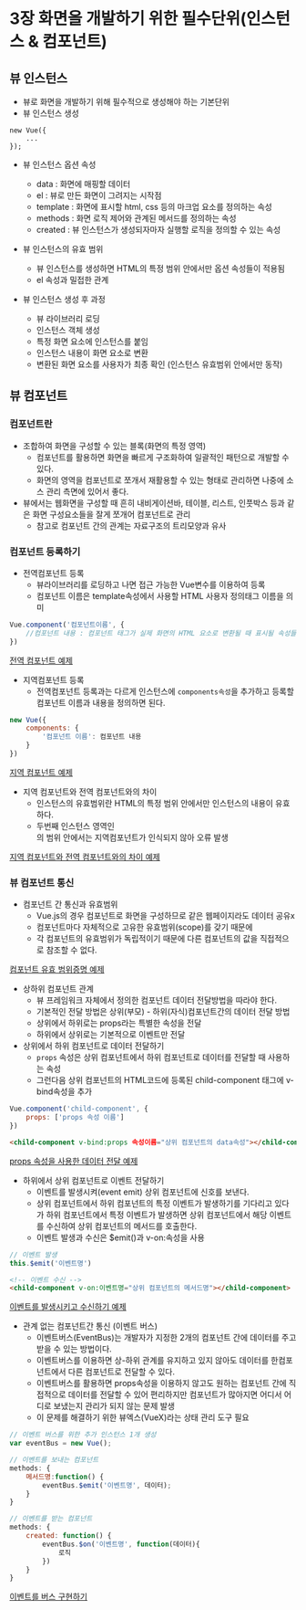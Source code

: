 # 3장 화면을 개발하기 위한 필수단위(인스턴스 & 컴포넌트)

## 뷰 인스턴스
- 뷰로 화면을 개발하기 위해 필수적으로 생성해야 하는 기본단위
- 뷰 인스턴스 생성
```
new Vue({
    ...
});
```
- 뷰 인스턴스 옵션 속성
    - data : 화면에 매핑할 데이터
    - el : 뷰로 만든 화면이 그려지는 시작점
    - template : 화면에 표시할 html, css 등의 마크업 요소를 정의하는 속성
    - methods : 화면 로직 제어와 관계된 메서드를 정의하는 속성
    - created : 뷰 인스턴스가 생성되자마자 실행할 로직을 정의할 수 있는 속성
    
- 뷰 인스턴스의 유효 범위
    - 뷰 인스턴스를 생성하면 HTML의 특정 범위 안에서만 옵션 속성들이 적용됨
    - el 속성과 밀접한 관계
    
- 뷰 인스턴스 생성 후 과정
    - 뷰 라이브러리 로딩
    - 인스턴스 객체 생성
    - 특정 화면 요소에 인스턴스를 붙임
    - 인스턴스 내용이 화면 요소로 변환
    - 변환된 화면 요소를 사용자가 최종 확인 (인스턴스 유효범위 안에서만 동작)
    
## 뷰 컴포넌트
### 컴포넌트란
- 조합하여 화면을 구성할 수 있는 블록(화면의 특정 영역)
    - 컴포넌트를 활용하면 화면을 빠르게 구조화하여 일괄적인 패턴으로 개발할 수 있다.
    - 화면의 영역을 컴포넌트로 쪼개서 재활용할 수 있는 형태로 관리하면 나중에 소스 관리 측면에 있어서 좋다.
- 뷰에서는 웹화면을 구성할 때 흔히 내비게이션바, 테이블, 리스트, 인풋박스 등과 같은 화면 구성요소들을 잘게 쪼개어 컴포넌트로 관리
    - 참고로 컴포넌트 간의 관계는 자료구조의 트리모양과 유사 

### 컴포넌트 등록하기 
- 전역컴포넌트 등록
    - 뷰라이브러리를 로딩하고 나면 접근 가능한 Vue변수를 이용하여 등록
    - 컴포넌트 이름은 template속성에서 사용할 HTML 사용자 정의태그 이름을 의미

```javascript
Vue.component('컴포넌트이름', {
    //컴포넌트 내용 : 컴포넌트 태그가 실제 화면의 HTML 요소로 변환될 때 표시될 속성들을 작성 template, data, methods
})
```
[전역 컴포넌트 예제](./2_vue_component_global.html)    

- 지역컴포넌트 등록
    - 전역컴포넌트 등록과는 다르게 인스턴스에 `components속성`을 추가하고 등록할 컴포넌트 이름과 내용을 정의하면 된다.
```javascript
new Vue({
    components: {
        '컴포넌트 이름': 컴포넌트 내용
    }
})
```
[지역 컴포넌트 예제](./3_vue_component_local.html)

- 지역 컴포넌트와 전역 컴포넌트와의 차이 
    - 인스턴스의 유효범위란 HTML의 특정 범위 안에서만 인스턴스의 내용이 유효하다.
    - 두번째 인스턴스 영역인 <div id="app2">의 범위 안에서는 지역컴포넌트가 인식되지 않아 오류 발생

[지역 컴포넌트와 전역 컴포넌트와의 차이 예제](./4_vue_local_and_global_component.html)


### 뷰 컴포넌트 통신 
- 컴포넌트 간 통신과 유효범위 
    - Vue.js의 경우 컴포넌트로 화면을 구성하므로 같은 웹페이지라도 데이터 공유x
    - 컴포넌트마다 자체적으로 고유한 유효범위(scope)를 갖기 때문에
    - 각 컴포넌트의 유효범위가 독립적이기 때문에 다른 컴포넌트의 값을 직접적으로 참조할 수 없다.

[컴포넌트 유효 범위증명 예제](./5_vue_component_scope.html)

- 상하위 컴포넌트 관계
    - 뷰 프레임워크 자체에서 정의한 컴포넌트 데이터 전달방법을 따라야 한다.
    - 기본적인 전달 방법은 상위(부모) - 하위(자식)컴포넌트간의 데이터 전달 방법 
    - 상위에서 하위로는 props라는 특별한 속성을 전달
    - 하위에서 상위로는 기본적으로 이벤트만 전달
- 상위에서 하위 컴포넌트로 데이터 전달하기
    - `props` 속성은 상위 컴포넌트에서 하위 컴포넌트로 데이터를 전달할 때 사용하는 속성 
    - 그런다음 상위 컴포넌트의 HTML코드에 등록된 child-component 태그에 v-bind속성을 추가 
```javascript
Vue.component('child-component', {
    props: ['props 속성 이름']
})
```
```html
<child-component v-bind:props 속성이름="상위 컴포넌트의 data속성"></child-component>
```
[props 속성을 사용한 데이터 전달 예제](./6_vue_props_send_data.html)

- 하위에서 상위 컴포넌트로 이벤트 전달하기 
    - 이벤트를 발생시켜(event emit) 상위 컴포넌트에 신호를 보낸다.
    - 상위 컴포넌트에서 하위 컴포넌트의 특정 이벤트가 발생하기를 기다리고 있다가 하위 컴포넌트에서 특정 이벤트가 발생하면 상위 컴포넌트에서 해당 이벤트를 수신하여 상위 컴포넌트의 메서드를 호출한다.
    - 이벤트 발생과 수신은 $emit()과 v-on:속성을 사용

```javascript
// 이벤트 발생
this.$emit('이벤트명')
```

```HTML
<!-- 이벤트 수신 -->
<child-component v-on:이벤트명="상위 컴포넌트의 메서드명"></child-component>
```

[이벤트를 발생시키고 수신하기 예제](./7_vue_event_emit.html)

- 관계 없는 컴포넌트간 통신 (이벤트 버스) 
    - 이벤트버스(EventBus)는 개발자가 지정한 2개의 컴포넌트 간에 데이터를 주고받을 수 있는 방법이다.
    - 이벤트버스를 이용하면 상-하위 관계를 유지하고 있지 않아도 데이터를 한컴포넌트에서 다른 컴포넌트로 전달할 수 있다.
    - 이벤트버스를 활용하면 props속성을 이용하지 않고도 원하는 컴포넌트 간에 직접적으로 데이터를 전달할 수 있어 편리하지만 컴포넌트가 많아지면 어디서 어디로 보냈는지 관리가 되지 않는 문제 발생
    - 이 문제를 해결하기 위한 뷰엑스(VueX)라는 상태 관리 도구 필요 
```javascript
// 이벤트 버스를 위한 추가 인스턴스 1개 생성 
var eventBus = new Vue();

// 이벤트를 보내는 컴포넌트 
methods: {
    메서드명:function() {
        eventBus.$emit('이벤트명', 데이터);
    }
}

// 이벤트를 받는 컴포넌트 
methods: {
    created: function() {
        eventBus.$on('이벤트명', function(데이터){
            로직
        })
    }
}
```

[이벤트를 버스 구현하기](./8_vue_event_bus.html)